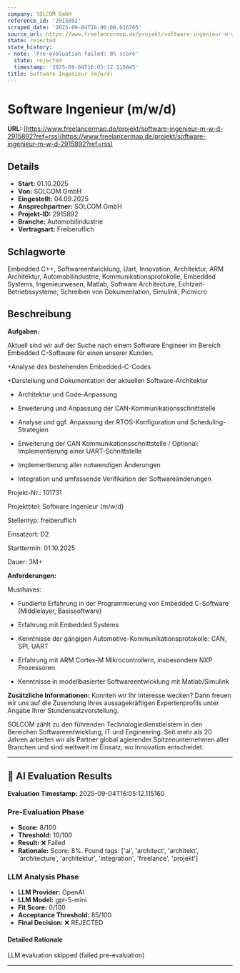 ```yaml
---
company: SOLCOM GmbH
reference_id: '2915892'
scraped_date: '2025-09-04T16:00:08.016765'
source_url: https://www.freelancermap.de/projekt/software-ingenieur-m-w-d-2915892?ref=rss
state: rejected
state_history:
- note: 'Pre-evaluation failed: 8% score'
  state: rejected
  timestamp: '2025-09-04T16:05:12.116845'
title: Software Ingenieur (m/w/d)
---
```



# Software Ingenieur (m/w/d)
**URL:** [https://www.freelancermap.de/projekt/software-ingenieur-m-w-d-2915892?ref=rss](https://www.freelancermap.de/projekt/software-ingenieur-m-w-d-2915892?ref=rss)
## Details
- **Start:** 01.10.2025
- **Von:** SOLCOM GmbH
- **Eingestellt:** 04.09.2025
- **Ansprechpartner:** SOLCOM GmbH
- **Projekt-ID:** 2915892
- **Branche:** Automobilindustrie
- **Vertragsart:** Freiberuflich

## Schlagworte
Embedded C++, Softwareentwicklung, Uart, Innovation, Architektur, ARM Architektur, Automobilindustrie, Kommunikationsprotokolle, Embedded Systems, Ingenieurwesen, Matlab, Software Architecture, Echtzeit-Betriebssysteme, Schreiben von Dokumentation, Simulink, Picmicro

## Beschreibung
**Aufgaben:**

Aktuell sind wir auf der Suche nach einem Software Engineer im Bereich Embedded C-Software für einen unserer Kunden.

+Analyse des bestehenden Embedded-C-Codes

+Darstellung und Dokumentation der aktuellen Software-Architektur

+ Architektur und Code-Anpassung

+ Erweiterung und Anpassung der CAN-Kommunikationsschnittstelle

+ Analyse und ggf. Anpassung der RTOS-Konfiguration und Scheduling-Strategien

+ Erweiterung der CAN Kommunikationsschnittstelle / Optional: Implementierung einer UART-Schnittstelle

+ Implementierung aller notwendigen Änderungen

+ Integration und umfassende Verifikation der Softwareänderungen

Projekt-Nr.:
101731

Projekttitel:
Software Ingenieur (m/w/d)

Stellentyp:
freiberuflich

Einsatzort:
D2

Starttermin:
01.10.2025

Dauer:
3M+

**Anforderungen:**

Musthaves:

+ Fundierte Erfahrung in der Programmierung von Embedded C-Software (Middlelayer, Basissoftware)

+ Erfahrung mit Embedded Systems

+ Kenntnisse der gängigen Automotive-Kommunikationsprotokolle: CAN, SPI, UART

+ Erfahrung mit ARM Cortex-M Mikrocontrollern, insbesondere NXP Prozessoren

+ Kenntnisse in modellbasierter Softwareentwicklung mit Matlab/Simulink

**Zusätzliche Informationen:**
Konnten wir Ihr Interesse wecken? Dann freuen wir uns auf die Zusendung Ihres aussagekräftigen Expertenprofils unter Angabe Ihrer Stundensatzvorstellung.

SOLCOM zählt zu den führenden Technologiedienstleistern in den Bereichen Softwareentwicklung, IT und Engineering. Seit mehr als 20 Jahren arbeiten wir als Partner global agierender Spitzenunternehmen aller Branchen und sind weltweit im Einsatz, wo Innovation entscheidet.

---

## 🤖 AI Evaluation Results

**Evaluation Timestamp:** 2025-09-04T16:05:12.115160

### Pre-Evaluation Phase
- **Score:** 8/100
- **Threshold:** 10/100
- **Result:** ❌ Failed
- **Rationale:** Score: 8%. Found tags: ['ai', 'architect', 'architekt', 'architecture', 'architektur', 'integration', 'freelance', 'projekt']

### LLM Analysis Phase
- **LLM Provider:** OpenAI
- **LLM Model:** gpt-5-mini
- **Fit Score:** 0/100
- **Acceptance Threshold:** 85/100
- **Final Decision:** ❌ REJECTED

#### Detailed Rationale
LLM evaluation skipped (failed pre-evaluation)

---
